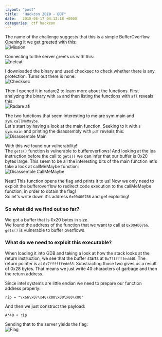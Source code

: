 ```yaml
---
layout: "post"
title:  "Hackcon 2018 - BOF"
date:   2018-08-17 04:12:18 +0000
categories: ctf hackcon
---
```


The name of the challenge suggests that this is a simple BufferOverflow.
Opening it we get greeted with this:  
![Mission]({{site.baseurl}}/assets/ctf/hackcon/bof/mission.png)

Connecting to the server greets us with this:  
![netcat]({{site.baseurl}}/assets/ctf/hackcon/bof/netcat.png)

I downloaded the binary and used checksec to check whether there is any protection.
Turns out there is none:  
![Checksec]({{site.baseurl}}/assets/ctf/hackcon/bof/checksec.png)

Then I opened it in radare2 to learn more about the functions.
First analyzing the binary with `aa` and then listing the functions with `afl` reveals this:  
![Radare afl]({{site.baseurl}}/assets/ctf/hackcon/bof/radare2-afl.png)


The two functions that seem interesting to me are sym.main and `sym.callMeMaybe`.  
Let's start by having a look at the main function.
Seeking to it with `s sym.main` and printing the disassembly with `pdf` reveals this:  
![Disassemble Main]({{site.baseurl}}/assets/ctf/hackcon/bof/disassemble-main.png)

With this we found our vulnerability!  
The `gets()` function is vulnerable to bufferoverflows!
And looking at the lea instruction before the call to `gets()` we can infer that our buffer is 0x20 bytes large.
This seem to be all the interesting bits of the main function let's take a look at callMeMaybe function:  
![Disassemble CallMeMaybe]({{site.baseurl}}/assets/ctf/hackcon/bof/disassemble-callmemaybe.png)

Neat! This function opens the flag and prints it to us!
Now we only need to exploit the bufferoverflow to redirect code execution to the callMeMaybe function,
in order to obtain the flag!  
So let's write down it's address `0x00400766` and get exploiting!

### So what did we find out so far?

We got a buffer that is 0x20 bytes in size.  
We found the address of the function that we want to call at `0x00400766`.  
`gets()` is vulnerable to buffer overflows. 

### What do we need to exploit this executable?

When loading it into GDB and taking a look at how the stack looks at the return instruction,
we see that the buffer starts at `0x7ffffffedd40`.
The return pointer is at `0x7ffffffedd68`.
Substracting those two gives us a result of 0x28 bytes.
That means we just write 40 characters of garbage and then the return address.

Since intel systems are little endian we need to prepare our function address properly:

`rip = "\x66\x07\x40\x00\x00\x00\x00"`

And then we just construct the payload:

`A*40 + rip`

Sending that to the server yields the flag:  
![Flag]({{site.baseurl}}/assets/ctf/hackcon/bof/flag.png)
